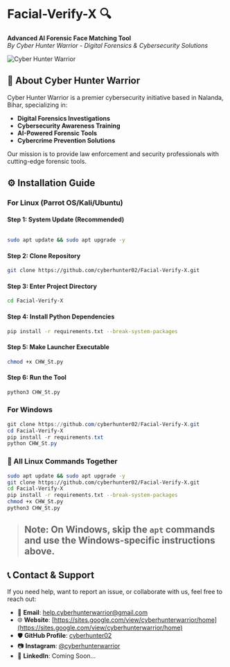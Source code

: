 
# Facial-Verify-X 🔍
**Advanced AI Forensic Face Matching Tool**  
*By Cyber Hunter Warrior - Digital Forensics & Cybersecurity Solutions*

![Cyber Hunter Warrior](https://sites.google.com/view/cyberhunterwarrior/home)

## 🏢 About Cyber Hunter Warrior
Cyber Hunter Warrior is a premier cybersecurity initiative based in Nalanda, Bihar, specializing in:
- **Digital Forensics Investigations**
- **Cybersecurity Awareness Training**
- **AI-Powered Forensic Tools**
- **Cybercrime Prevention Solutions**

Our mission is to provide law enforcement and security professionals with cutting-edge forensic tools.

## ⚙️ Installation Guide

### For Linux (Parrot OS/Kali/Ubuntu)

#### Step 1: System Update (Recommended)
```bash

sudo apt update && sudo apt upgrade -y
```

#### Step 2: Clone Repository
```bash
git clone https://github.com/cyberhunter02/Facial-Verify-X.git
```

#### Step 3: Enter Project Directory
```bash
cd Facial-Verify-X
```

#### Step 4: Install Python Dependencies
```bash
pip install -r requirements.txt --break-system-packages
```

#### Step 5: Make Launcher Executable
```bash
chmod +x CHW_St.py
```

#### Step 6: Run the Tool
```bash
python3 CHW_St.py
```

### For Windows
```powershell
git clone https://github.com/cyberhunter02/Facial-Verify-X.git
cd Facial-Verify-X
pip install -r requirements.txt
python CHW_St.py
```

### 🧠 All Linux Commands Together
```bash
sudo apt update && sudo apt upgrade -y
git clone https://github.com/cyberhunter02/Facial-Verify-X.git
cd Facial-Verify-X
pip install -r requirements.txt --break-system-packages
chmod +x CHW_St.py
python3 CHW_St.py
```

> **Note:** On Windows, skip the `apt` commands and use the Windows-specific instructions above.
> ---

## 📞 Contact & Support

If you need help, want to report an issue, or collaborate with us, feel free to reach out:

- 📧 **Email**: [help.cyberhunterwarrior@gmail.com](help.cyberhunterwarrior@gmail.com)
- 🌐 **Website**: [https://sites.google.com/view/cyberhunterwarrior/home](https://sites.google.com/view/cyberhunterwarrior/home)
- 🛡️ **GitHub Profile**: [cyberhunter02](https://github.com/cyberhunter02)
- 📷 **Instagram**: [@cyberhunterwarrior](https://instagram.com/cyberhunterwarrior)
- 💬 **LinkedIn**: Coming Soon...
